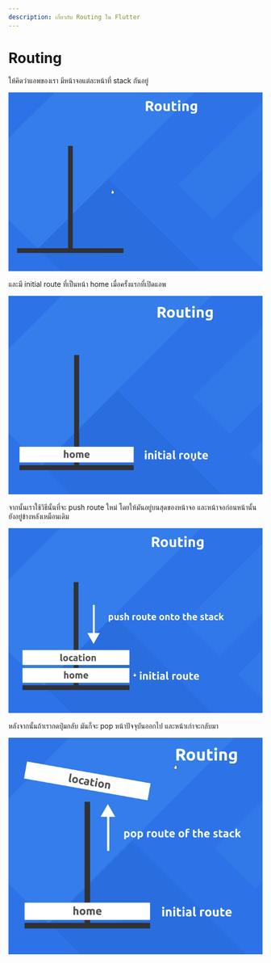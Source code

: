 ```yaml
---
description: เกี่ยวกับ Routing ใน Flutter
---
```


# Routing

ให้คิดว่าแอพของเรา มีหน้าจอแต่ละหน้าที่ stack กันอยู่

![](../.gitbook/assets/image%20%282%29.png)

และมี initial route ที่เป็นหน้า home เมื่อครั้งแรกที่เปิดแอพ

![](../.gitbook/assets/image%20%283%29.png)

จากนั้นเราใช้วิธีนั้นที่จะ push  route ใหม่ โดยให้มันอยู่บนสุดของหน้าจอ และหน้าจอก่อนหน้านั้นยังอยู่ข้างหลังเหมือนเดิม

![](../.gitbook/assets/image%20%284%29.png)

หลังจากนั้นถ้าเรากดปุ่มกลับ มันก็จะ pop หน้าปัจจุบันออกไป และหน้าเก่าจะกลับมา

![](../.gitbook/assets/image%20%285%29.png)

